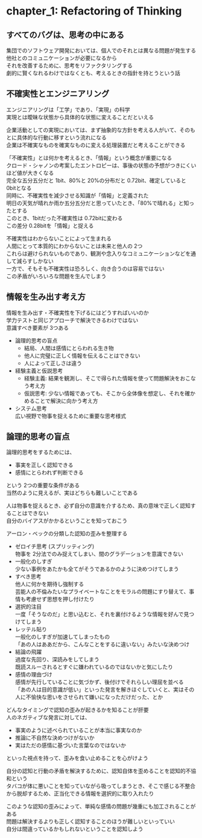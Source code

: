 # chapter_1: Refactoring of Thinking

## すべてのバグは、思考の中にある

集団でのソフトウェア開発においては、個人でのそれとは異なる問題が発生する  
他社とのコミュニケーションが必要になるから  
それを改善するために、思考をリファクタリングする  
劇的に賢くなれるわけではなくとも、考えるときの指針を持とうという話

## 不確実性とエンジニアリング

エンジニアリングは「工学」であり、「実現」の科学  
実現とは曖昧な状態から具体的な状態に変えることだといえる  

企業活動としての実現においては、まず抽象的な方針を考える人がいて、そのもとに具体的な行動に移すという流れになる  
企業は不確実なものを確実なものに変える処理装置だと考えることができる

「不確実性」とは何かを考えるとき、「情報」という概念が重要になる  
クロード・シャノンの考案したエントロピーは、事後の状態の予想がつきにくいほど値が大きくなる  
完全な五分五分だと 1bit、80%と 20%の分布だと 0.72bit、確定していると 0bitとなる  
同時に、不確実性を減少させる知識が「情報」と定義された  
明日の天気が晴れか雨か五分五分だと思っていたとき、「80%で晴れる」と知ったとする  
このとき、1bitだった不確実性は 0.72bitに変わる  
この差分 0.28bitを「情報」と捉える  

不確実性はわからないことによって生まれる  
人間にとって本質的にわからないことは未来と他人の 2つ  
これらは避けられないものであり、観測や念入りなコミュニケーションなどを通して減らすしかない  
一方で、そもそも不確実性は恐ろしく、向き合うのは容易ではない  
この矛盾がいろいろな問題を生んでしまう

## 情報を生み出す考え方

情報を生み出す・不確実性を下げるにはどうすればいいのか  
学力テストと同じアプローチで解決できるわけではない  
意識すべき要素が 3つある

- 論理的思考の盲点  
  - 結局、人間は感情にとらわれる生き物
  - 他人に完璧に正しく情報を伝えることはできない
  - 人によって正しさは違う
- 経験主義と仮説思考
  - 経験主義: 結果を観測し、そこで得られた情報を使って問題解決をおこなう考え方
  - 仮説思考: 少ない情報であっても、そこから全体像を想定し、それを確かめることで解決に向かう考え方
- システム思考  
  広い視野で物事を捉えるために重要な思考様式

## 論理的思考の盲点

論理的思考をするためには、

- 事実を正しく認知できる
- 感情にとらわれず判断できる

という 2つの重要な条件がある  
当然のように見えるが、実はどちらも難しいことである

人は物事を捉えるとき、必ず自分の意識を介するため、真の意味で正しく認知することはできない  
自分のバイアスがかかるということを知っておこう

アーロン・ベックの分類した認知の歪みを整理する

- ゼロイチ思考 (スプリッティング)  
  物事を 2分法でのみ捉えてしまい、間のグラデーションを意識できない
- 一般化のしすぎ  
  少ない事例をあたかも全てがそうであるかのように決めつけてしまう
- すべき思考  
  他人に何かを期待し強制する  
  芸能人の不倫みたいなプライベートなことをモラルの問題にすり替えて、事情も考慮せず思想を押し付けたり
- 選択的注目  
  一度「そうなのだ」と思い込むと、それを裏付けるような情報を好んで見つけてしまう
- レッテル貼り  
  一般化のしすぎが加速してしまったもの  
  「あの人はああだから、こんなことをするに違いない」みたいな決めつけ
- 結論の飛躍  
  過度な先回り、深読みをしてしまう  
  既読スルーされるとすぐに嫌われているのではないかと気にしたり
- 感情の理由づけ  
  感情が先行していることに気づかず、後付けでそれらしい理屈を並べる  
  「あの人は目的意識が低い」といった発言を解きほぐしていくと、実はその人に不愉快な思いをさせられて嫌いになっただけだった、とか

どんなタイミングで認知の歪みが起きるかを知ることが肝要  
人のネガティブな発言に対しては、

- 事実のように述べられていることが本当に事実なのか
- 推論に不自然な決めつけがないか
- 実はただの感情に基づいた言葉なのではないか

といった視点を持って、歪みを食い止めることを心がけよう

自分の認知と行動の矛盾を解決するために、認知自体を歪めることを認知的不協和という  
タバコが体に悪いことを知っていながら吸ってしまうとき、そこで感じる不整合から脱却するため、正当化できる情報を選択的に取り入れたり

このような認知の歪みによって、単純な感情の問題が幾重にも加工されることがある  
問題は解決するよりも正しく認知することのほうが難しいといっていい  
自分は間違っているかもしれないということを認知しよう
